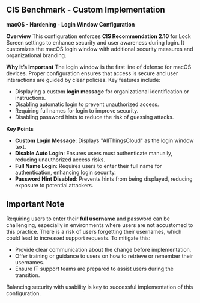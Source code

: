 ## CIS Benchmark - Custom Implementation

**macOS - Hardening - Login Window Configuration**  

**Overview**
This configuration enforces **CIS Recommendation 2.10** for Lock Screen settings to enhance security and user awareness during login. 
It customizes the macOS login window with additional security measures and organizational branding.  

**Why It’s Important**
The login window is the first line of defense for macOS devices. Proper configuration ensures that access is secure and user interactions are guided by clear policies. 
Key features include:  
- Displaying a custom **login message** for organizational identification or instructions.  
- Disabling automatic login to prevent unauthorized access.  
- Requiring full names for login to improve security.  
- Disabling password hints to reduce the risk of guessing attacks.  

**Key Points**  
- **Custom Login Message**: Displays "AllThingsCloud" as the login window text.  
- **Disable Auto Login**: Ensures users must authenticate manually, reducing unauthorized access risks.  
- **Full Name Login**: Requires users to enter their full name for authentication, enhancing login security.  
- **Password Hint Disabled**: Prevents hints from being displayed, reducing exposure to potential attackers.  

## Important Note  
Requiring users to enter their **full username** and password can be challenging, especially in environments where users are not accustomed to this practice. 
There is a risk of users forgetting their usernames, which could lead to increased support requests. To mitigate this:  
- Provide clear communication about the change before implementation.  
- Offer training or guidance to users on how to retrieve or remember their usernames.  
- Ensure IT support teams are prepared to assist users during the transition.  

Balancing security with usability is key to successful implementation of this configuration.  



